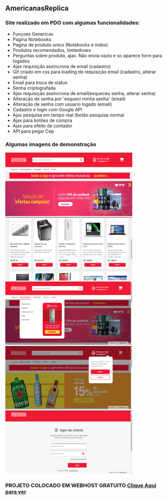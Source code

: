 ## AmericanasReplica

### Site realizado em PDO com algumas funcionalidades:

* Funçoes Genericas
* Pagina Notebooks
* Pagina de produto unico (Notebooks e index)
* Produtos recomendados, limitedrows
* Perguntas sobre produto, ajax. Não envia vazio e so aparece form para logados
* Ajax requisição assincrona de email (cadastro)
* Gif criado em css para loading de requisição email (cadastro, alterar senha)
* Email para troca de status
* Senha criptografada
* Ajax requisição assincrona de email(esqueceu senha, alterar senha)
* Alteração de senha por 'esqueci minha senha' (email)
* Alteração de senha com usuario logado (email)
* Cadastro e login com Google API
* Ajax pesquisa em tempo real /botão pesquisa normal
* Ajax para botões de compra
* Ajax para efeito de contador
* API para pegar Cep

### Algumas imagens de demonstração

<div>
<img src="images/demo/Screenshot_1.png" width="400px" height="200px"/>
<img src="images/demo/Screenshot_2.png" width="400px" height="200px"/>
<img src="images/demo/Screenshot_3.png" width="400px" height="200px"/>
<img src="images/demo/Screenshot_4.png" width="400px" height="200px"/>
<img src="images/demo/Screenshot_5.png" width="400px" height="200px"/>
</div>

### PROJETO COLOCADO EM WEBHOST GRATUITO <a href="https://americanasreplica.000webhostapp.com/index.php">Clique Aqui para ver</a>